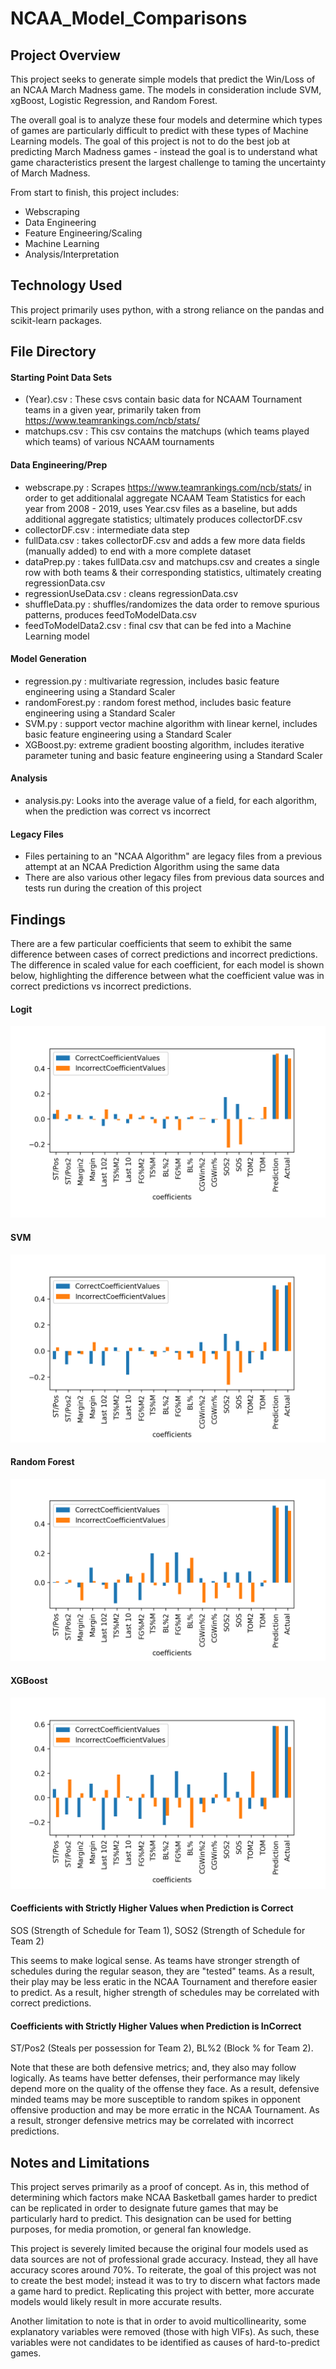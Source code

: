 # NCAA_Model_Comparisons

## Project Overview
This project seeks to generate simple models that predict the Win/Loss of an NCAA March Madness game. The models in consideration include SVM, xgBoost, Logistic Regression, and Random Forest. 

The overall goal is to analyze these four models and determine which types of games are particularly difficult to predict with these types of Machine Learning models. The goal of this project is not to do the best job at predicting March Madness games - instead the goal is to understand what game characteristics present the largest challenge to taming the uncertainty of March Madness. 

From start to finish, this project includes: 
- Webscraping 
- Data Engineering
- Feature Engineering/Scaling 
- Machine Learning 
- Analysis/Interpretation

## Technology Used 
This project primarily uses python, with a strong reliance on the pandas and scikit-learn packages. 

## File Directory
#### Starting Point Data Sets 
- (Year).csv : These csvs contain basic data for NCAAM Tournament teams in a given year, primarily taken from https://www.teamrankings.com/ncb/stats/
- matchups.csv : This csv contains the matchups (which teams played which teams) of various NCAAM tournaments

#### Data Engineering/Prep
- webscrape.py : Scrapes https://www.teamrankings.com/ncb/stats/ in order to get additionalal aggregate NCAAM Team Statistics for each year from 2008 - 2019, uses Year.csv files as a baseline, but adds additional aggregate statistics; ultimately produces collectorDF.csv
- collectorDF.csv : intermediate data step
- fullData.csv : takes collectorDF.csv and adds a few more data fields (manually added) to end with a more complete dataset
- dataPrep.py : takes fullData.csv and matchups.csv and creates a single row with both teams & their corresponding statistics, ultimately creating regressionData.csv 
- regressionUseData.csv : cleans regressionData.csv 
- shuffleData.py : shuffles/randomizes the data order to remove spurious patterns, produces feedToModelData.csv
- feedToModelData2.csv : final csv that can be fed into a Machine Learning model 

#### Model Generation
- regression.py : multivariate regression, includes basic feature engineering using a Standard Scaler
- randomForest.py : random forest method, includes basic feature engineering using a Standard Scaler
- SVM.py : support vector machine algorithm with linear kernel, includes basic feature engineering using a Standard Scaler 
- XGBoost.py: extreme gradient boosting algorithm, includes iterative parameter tuning and basic feature engineering using a Standard Scaler 

#### Analysis 
- analysis.py: Looks into the average value of a field, for each algorithm, when the prediction was correct vs incorrect

#### Legacy Files 
- Files pertaining to an "NCAA Algorithm" are legacy files from a previous attempt at an NCAA Prediction Algorithm using the same data 
- There are also various other legacy files from previous data sources and tests run during the creation of this project

## Findings
There are a few particular coefficients that seem to exhibit the same difference between cases of correct predictions and incorrect predictions. The difference in scaled value for each coefficient, for each model is shown below, highlighting the difference between what the coefficient value was in correct predictions vs incorrect predictions.

#### Logit 
![alt text](https://github.com/aks5bx/NCAA_Model_Comparisons/blob/Develop/LogitCoefficients.png?raw=true)

#### SVM 
![alt text](https://github.com/aks5bx/NCAA_Model_Comparisons/blob/Develop/SVMCoefficients.png?raw=true)

#### Random Forest 
![alt text](https://github.com/aks5bx/NCAA_Model_Comparisons/blob/Develop/randomForestCoefficients.png?raw=true)

#### XGBoost 
![alt text](https://github.com/aks5bx/NCAA_Model_Comparisons/blob/Develop/XGBoostCoefficients.png?raw=true)

#### Coefficients with Strictly Higher Values when Prediction is Correct 
SOS (Strength of Schedule for Team 1), SOS2 (Strength of Schedule for Team 2)

This seems to make logical sense. As teams have stronger strength of schedules during the regular season, they are "tested" teams. As a result, their play may be less eratic in the NCAA Tournament and therefore easier to predict. As a result, higher strength of schedules may be correlated with correct predictions. 


#### Coefficients with Strictly Higher Values when Prediction is InCorrect 
ST/Pos2 (Steals per possession for Team 2), BL%2 (Block % for Team 2). 

Note that these are both defensive metrics; and, they also may follow logically. As teams have better defenses, their performance may likely depend more on the quality of the offense they face. As a result, defensive minded teams may be more susceptible to random spikes in opponent offensive production and may be more erratic in the NCAA Tournament. As a result, stronger defensive metrics may be correlated with incorrect predictions. 

## Notes and Limitations 

This project serves primarily as a proof of concept. As in, this method of determining which factors make NCAA Basketball games harder to predict can be replicated in order to designate future games that may be particularly hard to predict. This designation can be used for betting purposes, for media promotion, or general fan knowledge. 

This project is severely limited because the original four models used as data sources are not of professional grade accuracy. Instead, they all have accuracy scores around 70%. To reiterate, the goal of this project was not to create the best model; instead it was to try to discern what factors made a game hard to predict. Replicating this project with better, more accurate models would likely result in more accurate results. 

Another limitation to note is that in order to avoid multicollinearity, some explanatory variables were removed (those with high VIFs). As such, these variables were not candidates to be identified as causes of hard-to-predict games. 

